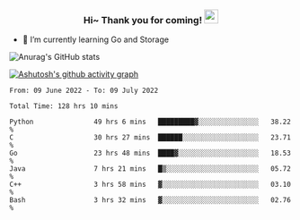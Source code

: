 <h3 align="center">
    Hi~ Thank you for coming!
    <img src="https://media.giphy.com/media/hvRJCLFzcasrR4ia7z/giphy.gif" width="25px">
</h3>

<!--
**pineapple-man/pineapple-man** is a ✨ _special_ ✨ repository because its `README.md` (this file) appears on your GitHub profile.

Here are some ideas to get you started:
- 🔭 I’m currently working on ...
- 🤔 I’m looking for help with ...
- 💬 Ask me about ...
- 📫 How to reach me: ...
- 😄 Pronouns: ...
- ⚡ Fun fact: 
- 👯 I’m looking to collaborate on kubernetes
-->
- 🌱 I’m currently learning Go and Storage


![Anurag's GitHub stats](https://github-readme-stats.vercel.app/api?username=pineapple-man&show_icons=true&theme=radical)


[![Ashutosh's github activity graph](https://activity-graph.herokuapp.com/graph?username=pineapple-man&bg_color=fffff0&color=708090&line=24292e&point=24292e&area=true&hide_border=true)](https://github.com/ashutosh00710/github-readme-activity-graph)

<!--START_SECTION:waka-->

```text
From: 09 June 2022 - To: 09 July 2022

Total Time: 128 hrs 10 mins

Python               49 hrs 6 mins   █████████▓░░░░░░░░░░░░░░░   38.22 %
C                    30 hrs 27 mins  ██████░░░░░░░░░░░░░░░░░░░   23.71 %
Go                   23 hrs 48 mins  ████▓░░░░░░░░░░░░░░░░░░░░   18.53 %
Java                 7 hrs 21 mins   █▒░░░░░░░░░░░░░░░░░░░░░░░   05.72 %
C++                  3 hrs 58 mins   ▓░░░░░░░░░░░░░░░░░░░░░░░░   03.10 %
Bash                 3 hrs 32 mins   ▓░░░░░░░░░░░░░░░░░░░░░░░░   02.76 %
```

<!--END_SECTION:waka-->
